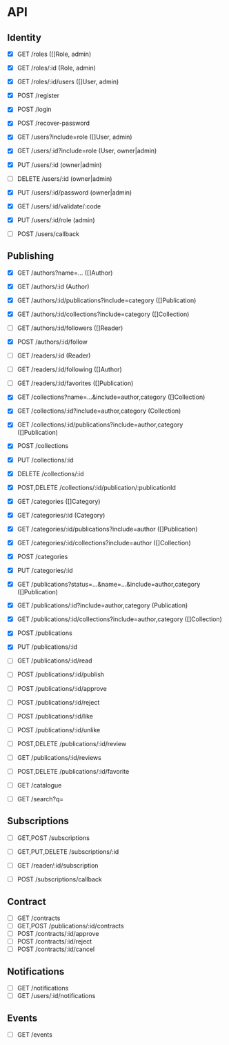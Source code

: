 # API

## Identity
- [x] GET /roles ([]Role, admin)
- [x] GET /roles/:id (Role, admin)
- [x] GET /roles/:id/users ([]User, admin)

- [x] POST /register
- [x] POST /login
- [x] POST /recover-password

- [x] GET /users?include=role ([]User, admin)
- [x] GET /users/:id?include=role (User, owner|admin)
- [x] PUT /users/:id (owner|admin)
- [ ] DELETE /users/:id (owner|admin)
- [x] PUT /users/:id/password (owner|admin)
- [x] GET /users/:id/validate/:code
- [x] PUT /users/:id/role (admin)

- [ ] POST /users/callback

## Publishing
- [x] GET /authors?name=... ([]Author)
- [x] GET /authors/:id (Author)
- [x] GET /authors/:id/publications?include=category ([]Publication)
- [x] GET /authors/:id/collections?include=category ([]Collection)
- [ ] GET /authors/:id/followers ([]Reader)
- [x] POST /authors/:id/follow

- [ ] GET /readers/:id (Reader)
- [ ] GET /readers/:id/following ([]Author)
- [ ] GET /readers/:id/favorites ([]Publication)

- [x] GET /collections?name=...&include=author,category ([]Collection)
- [x] GET /collections/:id?include=author,category (Collection)
- [x] GET /collections/:id/publications?include=author,category ([]Publication)
- [x] POST /collections
- [x] PUT /collections/:id
- [x] DELETE /collections/:id
- [x] POST,DELETE /collections/:id/publication/:publicationId

- [x] GET /categories ([]Category)
- [x] GET /categories/:id (Category)
- [x] GET /categories/:id/publications?include=author ([]Publication)
- [x] GET /categories/:id/collections?include=author ([]Collection)
- [x] POST /categories
- [x] PUT /categories/:id

- [x] GET /publications?status=...&name=...&include=author,category ([]Publication)
- [x] GET /publications/:id?include=author,category (Publication)
- [x] GET /publications/:id/collections?include=author,category ([]Collection)
- [x] POST /publications
- [x] PUT /publications/:id

- [ ] GET /publications/:id/read
- [ ] POST /publications/:id/publish
- [ ] POST /publications/:id/approve
- [ ] POST /publications/:id/reject
- [ ] POST /publications/:id/like
- [ ] POST /publications/:id/unlike
- [ ] POST,DELETE /publications/:id/review
- [ ] GET /publications/:id/reviews
- [ ] POST,DELETE /publications/:id/favorite

- [ ] GET /catalogue
- [ ] GET /search?q=<search>

## Subscriptions
- [ ] GET,POST /subscriptions
- [ ] GET,PUT,DELETE /subscriptions/:id
- [ ] GET /reader/:id/subscription

- [ ] POST /subscriptions/callback

## Contract
- [ ] GET /contracts
- [ ] GET,POST /publications/:id/contracts
- [ ] POST /contracts/:id/approve
- [ ] POST /contracts/:id/reject
- [ ] POST /contracts/:id/cancel

## Notifications
- [ ] GET /notifications
- [ ] GET /users/:id/notifications

## Events
- [ ] GET /events
